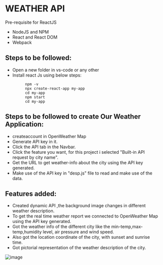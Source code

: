 # WEATHER API

Pre-requisite for ReactJS
* NodeJS and NPM
* React and React DOM
* Webpack

## Steps to be followed:
- Open a new folder in vs-code or any other 
- Install react Js using below steps:
```
         npm -v
         npx create-react-app my-app
         cd my-app
         npm start
         cd my-app
  ```
         
 ## Steps to be followed to create Our Weather Application:
 * createaccount in OpenWeather Map
 * Generate API key in it.
 * Click the API tab in the Navbar.
 * Click the feature you want, for this project i selected "Built-in API request by city name".
 * Get the URL to get weather-info about the city using the API key generated.
 * Make use of the API key in "desp.js" file to read and make use of the data.
 
 ## Features added:
 * Created dynamic API ,the background image changes in different weather description.
 * To get the real time weather report we connected to OpenWeather Map using the API key generated.
 * Got the weather info of the different city like the min-temp,max-temp,humidity level, air pressure and wind speed.
 * Also got the location coordinate of the city, with sunset and sunrise time.
 * Got pictorial representation of the weather description of the city.
 
![image](https://user-images.githubusercontent.com/103670494/228541815-b4a05480-955b-4d3f-8815-4da0f414bbaa.png)
